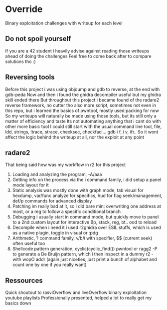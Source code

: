 # Override
Binary exploitation challenges with writeup for each level

## Do not spoil yourself
If you are a 42 student i heavily advise against reading those writeups ahead of doing the challenges
Feel free to come back after to compare solutions tho :)

## Reversing tools
Before this project i was using objdump and gdb to reverse, at the end with gdb-peda
Now and then i found the ghidra decompiler useful but my ghidra skill ended there
But throughout this project i became found of the radare2 reverse framework, no cutter tho
also more script, sometimes not even in this repo, but i learned the basics of pwntool, mostly used packing for now
So my writeups will naturally be made using those tools, but its still only a matter of efficiency and taste
Its not automating anything that i cant do with other more basic tool
I could still start with the usual command line tool, file, ldd, strings, ltrace, strace, checksec, checkfacl... gdb i f, i v, ifr..
So it wont affect the logic behind the writeup at all, nor the exploit at any point

## radare2
That being said how was my workflow in r2 for this project
1. Loading and analyzing the program, -A/aaa
2. Getting info on the process via the i command family, i did setup a panel mode layout for it
3. Static analysis was mostly done with graph mode, tab visual for hexdump, var/func analyze for specifics, hud for flag seek/management, def/p commands for advanced display
4. Patching im really bad at it, so i did bare min: overwriting one address at most, or a reg to follow a specific conditional branch
5. Debugging i usually start in command mode, but quickly move to panel to a 2nd custom layout for interactive Bp, stack, reg, bt.. ood to reload
6. Decompile when i need it i used r2ghidra over ESIL stuffs, which is used as a native plugin, toggle in visual or :pdg
7. Arithmetic, ? command family, v/b/i with specifier, $$ (current seek) often useful too
8. Shellcode pattern generation, cyclic(cyclic_find()) pwntool or ragg2 -P to generate a De Bruijn pattern, which i then inspect in a dummy r2 - with wopO addr
(again just niceties, just print a bunch of alphabet and count one by one if you really want)

## Ressources
Quick shoutout to rasviOverflow and liveOverflow binary exploitation youtube playlists
Professionally presented, helped a lot to really get my basics down
